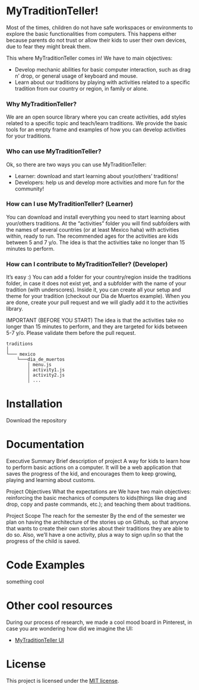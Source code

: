 # MyTraditionTeller!
Most of the times, children do not have safe workspaces or environments to explore the basic functionalities from computers. This happens either because parents do not trust or allow their kids to user their own devices, due to fear they might break them.

This where MyTraditionTeller comes in! We have to main objectives:
* Develop mechanic abilities for basic computer interaction, such as drag n’ drop, or general usage of keyboard and mouse.
* Learn about our traditions by playing with activities related to a specific tradition from our country or region, in family or alone.


### Why MyTraditionTeller?
We are an open source library where you can create activities, add styles related to a specific topic and teach/learn traditions. We provide the basic tools for an empty frame and examples of how you can develop activities for your traditions.


### Who can use MyTraditionTeller?
Ok, so there are two ways you can use MyTraditionTeller:
* Learner: download and start learning about your/others’ traditions!
* Developers: help us and develop more activities and more fun for the community! 


### How can I use MyTraditionTeller? (Learner)
You can download and install everything you need to start learning about your/others traditions. At the “activities” folder you will find subfolders with the names of several countries (or at least Mexico haha) with activities within, ready to run. The recommended ages for the activities are kids between 5 and 7 y/o. The idea is that the activities take no longer than 15 minutes to perform.


### How can I contribute to MyTraditionTeller? (Developer)
It’s easy :)
You can add a folder for your country/region inside the traditions folder, in case it does not exist yet, and a subfolder with the name of your tradition (with underscores). Inside it, you can create all your setup and theme for your tradition (checkout our Dia de Muertos example). When you are done, create your pull request and we will gladly add it to the activities library.

IMPORTANT (BEFORE YOU START)
The idea is that the activities take no longer than 15 minutes to perform, and they are targeted for kids between 5-7 y/o. Please validate them before the pull request.


```
traditions 
│ 
└─── mexico 
    └───dia_de_muertos
 	    │ menu.js
 	    │ activity1.js
 	    │ activity2.js
 	    │ ... 
```


Installation
============
Download the repository


Documentation
============
Executive Summary
Brief description of project
A way for kids to learn how to perform basic actions on a computer. It will be a web application that saves the progress of the kid, and encourages them to keep growing, playing and learning about customs.


Project Objectives
What the expectations are
We have two main objectives: reinforcing the basic mechanics of computers to kids(things like drag and drop, copy and paste commands, etc.); and teaching them about traditions.

Project Scope
The reach for the semester
By the end of the semester we plan on having the architecture of the stories up on Github, so that anyone that wants to create their own stories about their traditions they are able to do so. Also, we’ll have a one activity, plus a way to sign up/in so that the progress of the child is saved.


Code Examples
============
something cool


Other cool resources
============
During our process of research, we made a cool mood board in Pinterest, in case you are wondering how did we imagine the UI:
* [MyTraditionTeller UI](https://www.pinterest.com.mx/gvelascomacias/once-upon-a-sandbox/)


License
============
This project is licensed under the [MIT license](https://github.com/FranciscoRobles/MyTraditionTeller/blob/master/LICENSE).
